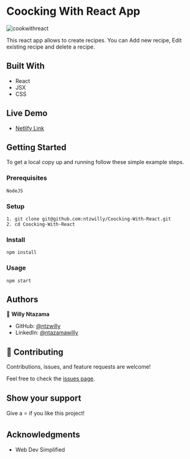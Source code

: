 # Coocking With React App


![cookwithreact](https://user-images.githubusercontent.com/9049260/139598903-7a235de0-2145-41fb-b18f-d776273a8727.png)

This react app allows to create recipes. You can Add new recipe, Edit existing recipe and delete a recipe.

## Built With

- React
- JSX
- CSS

## Live Demo

- [Netlify Link](https://optimistic-khorana-380f7a.netlify.app/)
## Getting Started

To get a local copy up and running follow these simple example steps.

### Prerequisites

    NodeJS

### Setup

    1. git clone git@github.com:ntzwilly/Coocking-With-React.git
    2. cd Coocking-With-React

### Install

    npm install

### Usage

    npm start

## Authors

👤 **Willy Ntazama**

- GitHub: [@ntzwilly](https://github.com/ntzwilly)
- LinkedIn: [@ntazamawilly](https://linkedin.com/in/ntazama-willy-b676b7aa)
## 🤝 Contributing

Contributions, issues, and feature requests are welcome!

Feel free to check the [issues page](../../issues/).

## Show your support

Give a ⭐️ if you like this project!

## Acknowledgments

- Web Dev Simplified